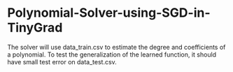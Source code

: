 # Polynomial-Solver-using-SGD-in-TinyGrad
The solver will use data_train.csv to estimate the degree and coefficients of a polynomial. To test the generalization of the learned function, it should have small test error on data_test.csv.
